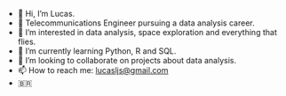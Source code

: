 - 👋 Hi, I’m Lucas.
-  :satellite: Telecommunications Engineer pursuing a data analysis career.
- 👀 I’m interested in data analysis, space exploration and everything that flies.
- 🌱 I’m currently learning Python, R and SQL.
- 💞️ I’m looking to collaborate on projects about data analysis.
- 📫 How to reach me: lucasljs@gmail.com
- 🇧🇷

<!---
lucasljs/lucasljs is a ✨ special ✨ repository because its `README.md` (this file) appears on your GitHub profile.
You can click the Preview link to take a look at your changes.
--->
